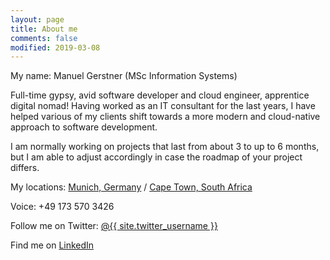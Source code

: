 ```yaml
---
layout: page
title: About me
comments: false
modified: 2019-03-08
---
```


My name: Manuel Gerstner (MSc Information Systems)


Full-time gypsy, avid software developer and cloud engineer, apprentice digital nomad! Having worked as an IT consultant for the last years, I have helped various of my clients shift towards a more modern and cloud-native approach to software development.


I am normally working on projects that last from about 3 to up to 6 months, but I am able to adjust accordingly in case the roadmap of your project differs.


My locations: [Munich, Germany](https://www.munich.travel/en-gb) / [Cape Town, South Africa](https://www.capetown.travel)


Voice: +49 173 570 3426


Follow me on Twitter: [@{{ site.twitter_username }}](https://twitter.com/manuelgerstner)


Find me on [LinkedIn](https://www.linkedin.com/in/manuel-gerstner-51516329/)
    